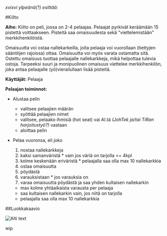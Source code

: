 *xvixvi ylpeänä(?) esittää:*

#Kiilto

**Aihe:** Kiilto on peli, jossa on 2-4 pelaajaa. Pelaajat pyrkivät keräämään 15 pistettä voittaakseen. Pisteitä saa omaisuudesta sekä "viettelemistään" merkkihenkilöistä.

Omaisuutta voi ostaa nallekarkeilla, joita pelaaja voi vuorollaan (tiettyjen sääntöjen rajoissa) ottaa. Omaisuutta voi myös varata ostamatta sitä. Ostettu omaisuus tuottaa pelaajalle nallekarkkeja, mikä helpottaa tulevia ostoja. Tarpeeksi suuri ja monipuolinen omaisuus viettelee merkkihenkilön, joka antaa pelaajalle (yö)vierailullaan lisää pisteitä.

**Käyttäjät:** Pelaaja

**Pelaajan toiminnot:**

* Alustaa pelin
  * valitsee pelaajien määrän
  * syöttää pelaajien nimet
  * valitsee, pelaako ihmisiä (hot seat) vai AI.tä *(JohTek ja/tai TiRan harjoitustyö?)* vastaan
  * aloittaa pelin

* Pelaa vuoronsa, eli joko
  1. nostaa nallekarkkeja
    1. kaksi samanväristä
      * vain jos väriä on tarjolla >= 4kpl
    2. kolme keskenään eriväristä
      * pelaajalla saa olla max 10 nallekarkkia
  2. ostaa omaisuutta
    1. pöydästä
    2. varauksistaan
      * jos varauksia on
  3. varaa omaisuutta pöydästä ja saa yhden kultaisen nallekarkin
    * max kolme yhtäaikaista varausta per pelaaja
    * saa kultaisen nallekarkin vain, jos niitä on tarjolla
    * pelaajalla saa olla max 10 nallekarkkia


##Luokkakaavio

![Alti text](/kiilto/dokumentointi/kiilto_luokkakaavio1.0.png "luokkakaavio 1.0")

wip


